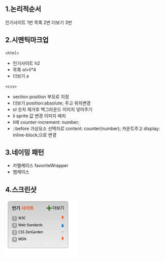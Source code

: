 ## 1.논리적순서

인기사이트 1번
목록 2번
더보기 3번

## 2.시멘틱마크업

`<html>`

- 인기사이트 h2
- 목록 ol>li\*4
- 더보기 a

`<css>`

- section position 부모로 지정
- 더보기 position:absolute; 주고 위치변경
- ol 숫자 제거후 백그라운드 이미지 넣어주기
- li sprite 값 변경 이미지 배치
- li에 counter-increment: number;
- ::before 가상요소 선택자로 content: counter(number); 카운트주고 display: inline-block;으로 변경

## 3.네이밍 패턴

- 카멜케이스 favoriteWrapper
- 뱀케이스

## 4.스크린샷

![0614](./image/0614.png)
